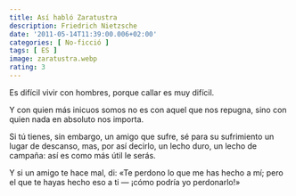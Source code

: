 ```yaml
---
title: Así habló Zaratustra
description: Friedrich Nietzsche
date: '2011-05-14T11:39:00.006+02:00'
categories: [ No-ficció ]
tags: [ ES ]
image: zaratustra.webp
rating: 3
---
```


Es difícil vivir con hombres, porque callar es muy difícil.

Y con quien más inicuos somos no es con aquel que nos repugna, sino con quien nada en absoluto nos importa.

Si tú tienes, sin embargo, un amigo que sufre, sé para su sufrimiento un lugar de descanso, mas, por así decirlo, un lecho duro, un lecho de campaña: así es como más útil le serás.

Y si un amigo te hace mal, di: «Te perdono lo que me has hecho a mí; pero el que te hayas hecho eso a ti &mdash; ¡cómo podría yo perdonarlo!»

